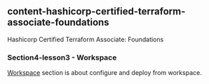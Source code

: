 ## content-hashicorp-certified-terraform-associate-foundations
Hashicorp Certified Terraform Associate: Foundations


### Section4-lesson3 - Workspace 
[Workspace](./section4-lesson3) section is about configure and deploy from workspace.

